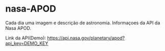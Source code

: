 # nasa-APOD
Cada dia uma imagem e descrição de astronomia. Informaçoes da API da Nasa APOD.

Link da API(Demo): https://api.nasa.gov/planetary/apod?api_key=DEMO_KEY 

